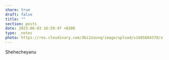 ```yaml
---
share: true
draft: false
title: ""
section: posts
date: 2023-06-03 16:59:47 +0200
type: _notes
photo: https://res.cloudinary.com/dbi2zounq/image/upload/v1685804378/xff6yhpiffezt3i2u1zr.jpg
---
```


Shehecheyanu
